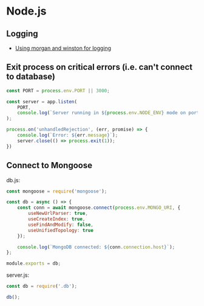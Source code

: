 # Node.js

## Logging

* [Using morgan and winston for logging](https://stackoverflow.com/questions/27906551/node-js-logging-use-morgan-and-winston)

## Exit process on critical errors (i.e. can't connect to database)

``` javascript
const PORT = process.env.PORT || 3000;

const server = app.listen(
    PORT,
    console.log(`Server running in ${process.env.NODE_ENV} mode on port ${PORT}`)
);

process.on('unhandledRejection', (err, promise) => {
    console.log(`Error: ${err.message}`);
    server.close(() => process.exit(1));
})
```

## Connect to Mongoose

db.js:

``` javascript
const mongoose = require('mongoose');

const db = async () => {
    const conn = await mongoose.connect(process.env.MONGO_URI, {
        useNewUrlParser: true,
        useCreateIndex: true,
        useFindAndModify: false,
        useUnifiedTopology: true
    });

    console.log(`MongoDB connected: ${conn.connection.host}`);
};

module.exports = db;
```

server.js:

``` javascript
const db = require('.db');

db();
```
